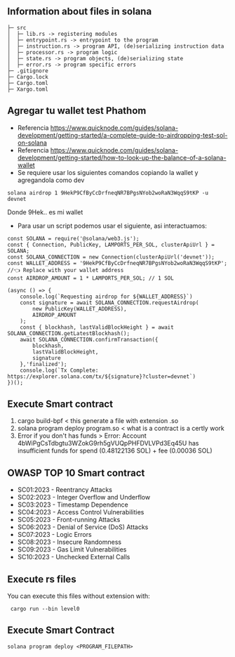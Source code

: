 ## Information about files in solana

```
├─ src
│  ├─ lib.rs -> registering modules
│  ├─ entrypoint.rs -> entrypoint to the program
│  ├─ instruction.rs -> program API, (de)serializing instruction data
│  ├─ processor.rs -> program logic
│  ├─ state.rs -> program objects, (de)serializing state
│  ├─ error.rs -> program specific errors
├─ .gitignore
├─ Cargo.lock
├─ Cargo.toml
├─ Xargo.toml
```

## Agregar tu wallet test Phathom
- Referencia https://www.quicknode.com/guides/solana-development/getting-started/a-complete-guide-to-airdropping-test-sol-on-solana
- Referencia https://www.quicknode.com/guides/solana-development/getting-started/how-to-look-up-the-balance-of-a-solana-wallet
- Se requiere usar los siguientes comandos copiando la wallet y agregandola como dev

```
solana airdrop 1 9HekP9CfByCcDrfneqNR7BPgsNYob2woRaN3WqqS9tKP -u devnet
```
Donde 9Hek.. es mi wallet 

- Para usar un script podemos usar el siguiente, asi interactuamos:
```
const SOLANA = require('@solana/web3.js');
const { Connection, PublicKey, LAMPORTS_PER_SOL, clusterApiUrl } = SOLANA;
const SOLANA_CONNECTION = new Connection(clusterApiUrl('devnet'));
const WALLET_ADDRESS = '9HekP9CfByCcDrfneqNR7BPgsNYob2woRaN3WqqS9tKP'; //👈 Replace with your wallet address
const AIRDROP_AMOUNT = 1 * LAMPORTS_PER_SOL; // 1 SOL 

(async () => {
    console.log(`Requesting airdrop for ${WALLET_ADDRESS}`)
    const signature = await SOLANA_CONNECTION.requestAirdrop(
        new PublicKey(WALLET_ADDRESS),
        AIRDROP_AMOUNT
    );
    const { blockhash, lastValidBlockHeight } = await SOLANA_CONNECTION.getLatestBlockhash();
    await SOLANA_CONNECTION.confirmTransaction({
        blockhash,
        lastValidBlockHeight,
        signature
    },'finalized');
    console.log(`Tx Complete: https://explorer.solana.com/tx/${signature}?cluster=devnet`)
})();
```


## Execute Smart contract

1. cargo build-bpf  < this generate a file with extension .so
2. solana program deploy program.so  < what is a contract is a certly work 
3. Error if you don't has funds > Error: Account 4bWiPgCsTdbgtu3WZokG9rh5gVUQpPHFDVLVPd3Eq45U has insufficient funds for spend (0.48122136 SOL) + fee (0.00036 SOL)


## OWASP TOP 10 Smart contract

- SC01:2023 - Reentrancy Attacks
- SC02:2023 - Integer Overflow and Underflow
- SC03:2023 - Timestamp Dependence
- SC04:2023 - Access Control Vulnerabilities
- SC05:2023 - Front-running Attacks
- SC06:2023 - Denial of Service (DoS) Attacks
- SC07:2023 - Logic Errors
- SC08:2023 - Insecure Randomness
- SC09:2023 - Gas Limit Vulnerabilities
- SC10:2023 - Unchecked External Calls

## Execute rs files
You can execute this files without extension with:
```
 cargo run --bin level0
```
## Execute Smart Contract
```
solana program deploy <PROGRAM_FILEPATH>
```
